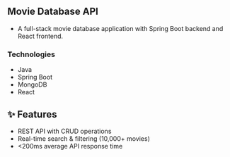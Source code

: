 ## Movie Database API
- A full-stack movie database application with Spring Boot backend and React frontend.  

### Technologies
- Java
- Spring Boot
- MongoDB
- React

## ✨ Features
- REST API with CRUD operations  
- Real-time search & filtering (10,000+ movies)  
- <200ms average API response time  
